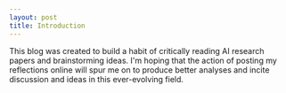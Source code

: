 ```yaml
---
layout: post
title: Introduction
---
```


This blog was created to build a habit of critically reading AI research papers and brainstorming ideas. I'm hoping that the action of posting my reflections online will spur me on to produce better analyses and incite discussion and ideas in this ever-evolving field.
